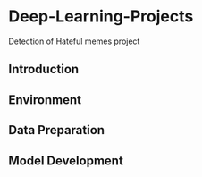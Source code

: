 # Deep-Learning-Projects
Detection of Hateful memes project
## Introduction 
## Environment 
## Data Preparation
## Model Development
